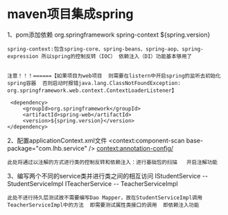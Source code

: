 maven项目集成spring
================================================
1、pom添加依赖
	<dependency>
        <groupId>org.springframework</groupId>
        <artifactId>spring-context</artifactId>
        <version>${spring.version}</version>
    </dependency>
	
	spring-context:包含spring-core、spring-beans、spring-aop、spring-expression 所以spring的控制反转（IOC） 依赖注入（DI）功能基本够用了
	
	
	注意！！！======【如果项目为web项目  则需要在listern中开启spring的监听去初始化 spring容器  否则启动时报错java.lang.ClassNotFoundException: org.springframework.web.context.ContextLoaderListener】
	
	 <dependency>
         <groupId>org.springframework</groupId>
         <artifactId>spring-web</artifactId>
         <version>${spring.version}</version>
    </dependency>
	
2、配置applicationContext.xml文件
	<?xml version="1.0" encoding="UTF-8"?>
	<beans xmlns="http://www.springframework.org/schema/beans"
		   xmlns:xsi="http://www.w3.org/2001/XMLSchema-instance"
		   xmlns:context="http://www.springframework.org/schema/context"
		   xsi:schemaLocation="http://www.springframework.org/schema/beans
		   					   http://www.springframework.org/schema/beans/spring-beans-3.0.xsd
		   					   http://www.springframework.org/schema/context
		   					   http://www.springframework.org/schema/context/spring-context-3.0.xsd">
		<!-- 扫描基础包 -->
		<context:component-scan base-package="com.lhb.service" />
		<!-- 开启注解 实现spring控制反转  依赖注入  -->
		<context:annotation-config/>
	</beans>
	
	此处将通过以注解的方式进行类的控制反转和依赖注入：进行基础包的扫描   开启注解功能
	
3、编写两个不同的service类并进行类之间的相互访问
	IStudentService -- StudentServiceImpl
	ITeacherService -- TeacherServiceImpl
	
	此处不进行持久层测试故不需要编写Dao Mapper，故在StudentServiceImpl调用TeacherServiceImpl中的方法  即需要测试属性类接口的调用  即依赖注入功能
	